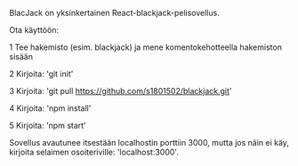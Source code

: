 BlacJack on yksinkertainen React-blackjack-pelisovellus.

Ota käyttöön:

1 Tee hakemisto (esim. blackjack) ja mene komentokehotteella hakemiston sisään

2 Kirjoita: 'git init'

3 Kirjoita: 'git pull https://github.com/s1801502/blackjack.git'

4 Kirjoita: 'npm install'

5 Kirjoita: 'npm start'

Sovellus avautunee itsestään localhostin porttiin 3000, mutta jos näin ei käy,
kirjoita selaimen osoiteriville: 'localhost:3000'.
